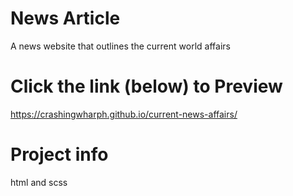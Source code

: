 # News Article 
A news website that outlines the current world affairs 

# Click the link (below) to Preview 
https://crashingwharph.github.io/current-news-affairs/

# Project info 
html and scss
